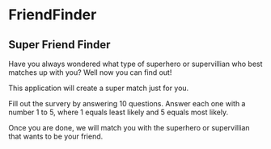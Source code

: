 # FriendFinder
## Super Friend Finder

Have you always wondered what type of superhero or supervillian who best matches up with you?
Well now you can find out!

This application will create a super match just for you.

Fill out the survery by answering 10 questions. Answer each one with a number 1 to 5, where 1 equals least likely and 5 equals most likely.

Once you are done, we will match you with the superhero or supervillian that wants to be your friend.
